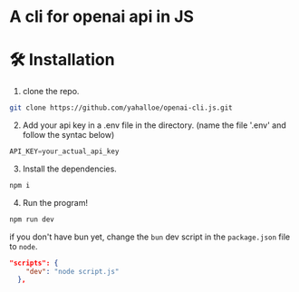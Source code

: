 # A cli for openai api in JS

# 🛠️ Installation

1. clone the repo.
```bash
git clone https://github.com/yahalloe/openai-cli.js.git
```

2. Add your api key in a .env file in the directory. (name the file '.env' and follow the syntac below)
```js
API_KEY=your_actual_api_key
```

3. Install the dependencies.
```bash
npm i
```

4. Run the program!
```bash
npm run dev
```
if you don't have bun yet, change the `bun` dev script in the `package.json` file to `node`.
```json
"scripts": {
    "dev": "node script.js"
  },
```